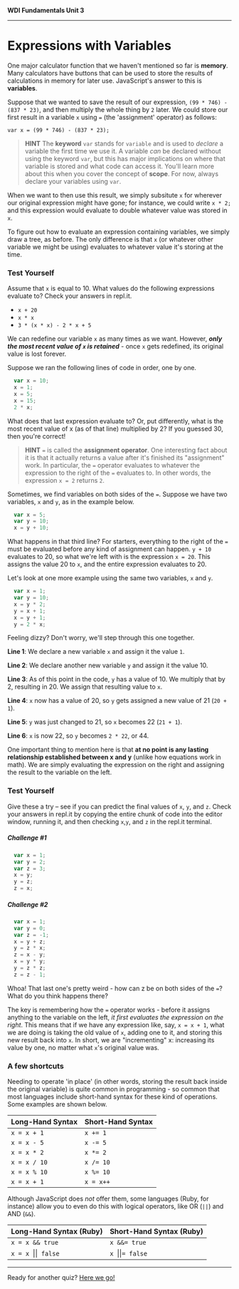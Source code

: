 **WDI Fundamentals Unit 3**

---

# Expressions with Variables

One major calculator function that we haven't mentioned so far is **memory**. Many calculators have buttons that can be used to store the results of calculations in memory for later use. JavaScript's answer to this is **variables**.

Suppose that we wanted to save the result of our expression, `(99 * 746) - (837 * 23)`, and then multiply the whole thing by `2` later. We could store our first result in a variable `x` using `=` (the 'assignment' operator) as follows:

`var x = (99 * 746) - (837 * 23);`

> **HINT**  The <b>keyword</b> `var` stands for `variable` and is used to *declare* a variable the first time we use it. A variable *can* be declared without using the keyword `var`, but this has major implications on where that variable is stored and what code can access it. You'll learn more about this when you cover the concept of <b>scope</b>. For now, always declare your variables using `var`.

When we want to then use this result, we simply subsitute `x` for wherever our original expression might have gone; for instance, we could write `x * 2;` and this expression would evaluate to double whatever value was stored in `x`.

To figure out how to evaluate an expression containing variables, we simply draw a tree, as before. The only difference is that `x` (or whatever other variable we might be using) evaluates to whatever value it's storing at the time.

### Test Yourself
Assume that `x` is equal to 10. What values do the following expressions evaluate to? Check your answers in repl.it.

* `x + 20`
* `x * x`
* `3 * (x * x) - 2 * x + 5`

We can redefine our variable `x` as many times as we want. However, ***only the most recent value of `x` is retained*** - once `x` gets redefined, its original value is lost forever.

Suppose we ran the following lines of code in order, one by one.

```javascript
  var x = 10;
  x = 1;
  x = 5;
  x = 15;
  2 * x;
```
What does that last expression evaluate to? Or, put differently, what is the most recent value of x (as of that line) multiplied by 2? If you guessed 30, then you're correct!

> **HINT** `=` is called the <b>assignment operator</b>. One interesting fact about it is that it actually returns a value after it's finished its "assignment" work. In particular, the `=` operator evaluates to whatever the expression to the right of the `=` evaluates to. In other words, the expression `x = 2` returns `2`.

Sometimes, we find variables on both sides of the `=`. Suppose we have two variables, `x` and `y`, as in the example below.

```javascript
  var x = 5;
  var y = 10;
  x = y + 10;
```

What happens in that third line? For starters, everything to the right of the `=` must be evaluated before any kind of assignment can happen. `y + 10` evaluates to 20, so what we're left with is the expression `x = 20`. This assigns the value 20 to `x`, and the entire expression evaluates to 20.

Let's look at one more example using the same two variables, `x` and `y`.
```javascript
  var x = 1;
  var y = 10;
  x = y * 2;
  y = x + 1;
  x = y + 1;
  y = 2 * x;
```
Feeling dizzy? Don't worry, we'll step through this one together.

  __Line 1__: We declare a new variable `x` and assign it the value `1`.

  __Line 2__: We declare another new variable `y` and assign it the value 10.

  __Line 3__: As of this point in the code, `y` has a value of 10. We multiply that by 2, resulting in 20. We assign that resulting value to `x`.

  __Line 4__: `x` now has a value of 20, so `y` gets assigned a new value of 21 (`20 + 1`).

  __Line 5__: `y` was just changed to 21, so `x` becomes 22 (`21 + 1`).

  __Line 6__: `x` is now 22, so `y` becomes `2 * 22`, or 44.

One important thing to mention here is that **at no point is any lasting relationship established between x and y** (unlike how equations work in math). We are simply evaluating the expression on the right and assigning the result to the variable on the left.

### Test Yourself
Give these a try – see if you can predict the final values of `x`, `y`, and `z`. Check your answers in repl.it by copying the entire chunk of code into the editor window, running it, and then checking `x`,`y`, and `z` in the repl.it terminal.

##### Challenge \#1
```javascript
  var x = 1;
  var y = 2;
  var z = 3;
  x = y;
  y = z;
  z = x;
```
##### Challenge \#2
```javascript
  var x = 1;
  var y = 0;
  var z = -1;
  x = y + z;
  y = z * x;
  z = x - y;
  x = y * y;
  y = z * z;
  z = z - 1;
```

Whoa! That last one's pretty weird - how can z be on both sides of the `=`? What do you think happens there?

The key is remembering how the `=` operator works - before it assigns anything to the variable on the left, *it first evaluates the expression on the right*. This means that if we have any expression like, say, `x = x + 1`, what we are doing is taking the old value of `x`, adding one to it, and storing this new result back into `x`. In short, we are "incrementing" x: increasing its value by one, no matter what `x`'s original value was.

### A few shortcuts

Needing to operate 'in place' (in other words, storing the result back inside the original variable) is quite common in programming - so common that most languages include short-hand syntax for these kind of operations. Some examples are shown below.

| Long-Hand Syntax | Short-Hand Syntax |
|------------------|-------------------|
| `x = x + 1` | `x += 1` |
| `x = x - 5` | `x -= 5` |
| `x = x * 2` | `x *= 2` |
| `x = x / 10` | `x /= 10` |
| `x = x % 10` | `x %= 10` |
| `x = x + 1`  | `x = x++` |

Although JavaScript does *not* offer them, some languages (Ruby, for instance) allow you to even do this with logical operators, like OR (`||`) and AND (`&&`).

| Long-Hand Syntax (Ruby) | Short-Hand Syntax (Ruby) |
|------------------|-------------------|
| `x = x && true` | `x &&= true` |
| `x = x `&#124;&#124;` false` | `x `&#124;&#124;`= false` |

---
Ready for another quiz? [Here we go!](06_quiz.md)
